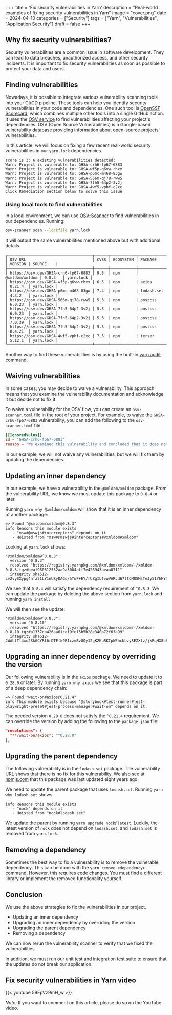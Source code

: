 +++
title = 'Fix security vulnerabilities in Yarn'
description = "Real-world examples of fixing security vulnerabilities in Yarn"
image = "cover.png"
date = 2024-04-10
categories = ["Security"]
tags = ["Yarn", "Vulnerabilities", "Application Security"]
draft = false
+++

## Why fix security vulnerabilities?

Security vulnerabilities are a common issue in software development. They can lead to data breaches, unauthorized access, and other security incidents. It is important to fix security vulnerabilities as soon as possible to protect your data and users.

## Finding vulnerabilities

Nowadays, it is possible to integrate various vulnerability scanning tools into your CI/CD pipeline. These tools can help you identify security vulnerabilities in your code and dependencies. One such tool is [OpenSSF Scorecard](https://securityscorecards.dev/), which combines multiple other tools into a single GitHub action. It uses the [OSV service](https://osv.dev/) to find vulnerabilities affecting your project's dependencies. OSV (Open Source Vulnerabilities) is a Google-based vulnerability database providing information about open-source projects' vulnerabilities.

In this article, we will focus on fixing a few recent real-world security vulnerabilities in our `yarn.lock` dependencies.

```
score is 3: 6 existing vulnerabilities detected:
Warn: Project is vulnerable to: GHSA-crh6-fp67-6883
Warn: Project is vulnerable to: GHSA-wf5p-g6vw-rhxx
Warn: Project is vulnerable to: GHSA-p6mc-m468-83gw
Warn: Project is vulnerable to: GHSA-566m-qj78-rww5
Warn: Project is vulnerable to: GHSA-7fh5-64p2-3v2j
Warn: Project is vulnerable to: GHSA-4wf5-vphf-c2xc
Click Remediation section below to solve this issue
```

### Using local tools to find vulnerabilities

In a local environment, we can use [OSV-Scanner](https://google.github.io/osv-scanner/) to find vulnerabilities in our dependencies. Running:

```bash
osv-scanner scan --lockfile yarn.lock
```

It will output the same vulnerabilities mentioned above but with additional details.
```
╭─────────────────────────────────────┬──────┬───────────┬────────────────┬─────────┬───────────╮
│ OSV URL                             │ CVSS │ ECOSYSTEM │ PACKAGE        │ VERSION │ SOURCE    │
├─────────────────────────────────────┼──────┼───────────┼────────────────┼─────────┼───────────┤
│ https://osv.dev/GHSA-crh6-fp67-6883 │ 9.8  │ npm       │ @xmldom/xmldom │ 0.8.3   │ yarn.lock │
│ https://osv.dev/GHSA-wf5p-g6vw-rhxx │ 6.5  │ npm       │ axios          │ 0.21.4  │ yarn.lock │
│ https://osv.dev/GHSA-p6mc-m468-83gw │ 7.4  │ npm       │ lodash.set     │ 4.3.2   │ yarn.lock │
│ https://osv.dev/GHSA-566m-qj78-rww5 │ 5.3  │ npm       │ postcss        │ 6.0.23  │ yarn.lock │
│ https://osv.dev/GHSA-7fh5-64p2-3v2j │ 5.3  │ npm       │ postcss        │ 6.0.23  │ yarn.lock │
│ https://osv.dev/GHSA-7fh5-64p2-3v2j │ 5.3  │ npm       │ postcss        │ 7.0.39  │ yarn.lock │
│ https://osv.dev/GHSA-7fh5-64p2-3v2j │ 5.3  │ npm       │ postcss        │ 8.4.21  │ yarn.lock │
│ https://osv.dev/GHSA-4wf5-vphf-c2xc │ 7.5  │ npm       │ terser         │ 5.12.1  │ yarn.lock │
╰─────────────────────────────────────┴──────┴───────────┴────────────────┴─────────┴───────────╯
```

Another way to find these vulnerabilities is by using the built-in [yarn audit](https://yarnpkg.com/cli/audit) command.

## Waiving vulnerabilities

In some cases, you may decide to waive a vulnerability. This approach means that you examine the vulnerability documentation and acknowledge it but decide not to fix it.

To waive a vulnerability for the OSV flow, you can create an `osv-scanner.toml` file in the root of your project. For example, to waive the `GHSA-crh6-fp67-6883` vulnerability, you can add the following to the `osv-scanner.toml` file:

```toml
[[IgnoredVulns]]
id = "GHSA-crh6-fp67-6883"
reason = "We examined this vulnerability and concluded that it does not affect our project for a very good reason."
```

In our example, we will not waive any vulnerabilities, but we will fix them by updating the dependencies.

## Updating an inner dependency

In our example, we have a vulnerability in the `@xmldom/xmldom` package. From the vulnerability URL, we know we must update this package to `0.8.4` or later.

Running `yarn why @xmldom/xmldom` will show that it is an inner dependency of another package:

```
=> Found "@xmldom/xmldom@0.8.3"
info Reasons this module exists
   - "msw#@mswjs#interceptors" depends on it
   - Hoisted from "msw#@mswjs#interceptors#@xmldom#xmldom"
```

Looking at `yarn.lock` shows:

```
"@xmldom/xmldom@^0.8.3":
  version "0.8.3"
  resolved "https://registry.yarnpkg.com/@xmldom/xmldom/-/xmldom-0.8.3.tgz#beaf980612532aa9a3004aff7e428943aeaa0711"
  integrity sha512-Lv2vySXypg4nfa51LY1nU8yDAGo/5YwF+EY/rUZgIbfvwVARcd67ttCM8SMsTeJy51YhHYavEq+FS6R0hW9PFQ==
```

We see that `0.8.4` will satisfy the dependency requirement of `^0.8.3`. We can update the package by deleting the above section from `yarn.lock` and running `yarn install`

We will then see the update:

```
"@xmldom/xmldom@^0.8.3":
  version "0.8.10"
  resolved "https://registry.yarnpkg.com/@xmldom/xmldom/-/xmldom-0.8.10.tgz#a1337ca426aa61cef9fe15b5b28e340a72f6fa99"
  integrity sha512-2WALfTl4xo2SkGCYRt6rDTFfk9R1czmBvUQy12gK2KuRKIpWEhcbbzy8EZXtz/jkRqHX8bFEc6FC1HjX4TUWYw==
```

## Upgrading an inner dependency by overriding the version

Our following vulnerability is in the `axios` package. We need to update it to `0.28.0` or later. By running `yarn why axios` we see that this package is part of a deep dependency chain:
```
=> Found "wait-on#axios@0.21.4"
info This module exists because "@storybook#test-runner#jest-playwright-preset#jest-process-manager#wait-on" depends on it.
```

The needed version `0.28.0` does not satisfy the `^0.21.4` requirement. We can override the version by adding the following to the `package.json` file:

```json
"resolutions": {
  "**/wait-on/axios": "^0.28.0"
},
```

## Upgrading the parent dependency

The following vulnerability is in the `lodash.set` package. The vulnerability URL shows that there is no fix for this vulnerability. We also see at [npmjs.com](https://www.npmjs.com/package/lodash.set) that this package was last updated eight years ago.

We need to update the parent package that uses `lodash.set`. Running `yarn why lodash.set` shows:

```
info Reasons this module exists
   - "nock" depends on it
   - Hoisted from "nock#lodash.set"
```

We update the parent by running `yarn upgrade nock@latest`. Luckily, the latest version of `nock` does not depend on `lodash.set`, and `lodash.set` is removed from `yarn.lock`.

## Removing a dependency

Sometimes the best way to fix a vulnerability is to remove the vulnerable dependency. This can be done with the `yarn remove <dependency>` command. However, this requires code changes. You must find a different library or implement the removed functionality yourself.

## Conclusion

We use the above strategies to fix the vulnerabilities in our project.
- Updating an inner dependency
- Upgrading an inner dependency by overriding the version
- Upgrading the parent dependency
- Removing a dependency

We can now rerun the vulnerability scanner to verify that we fixed the vulnerabilities.

In addition, we must run our unit test and integration test suite to ensure that the updates do not break our application.

## Fix security vulnerabilities in Yarn video

{{< youtube 59EpVz9mH_w >}}

*Note:* If you want to comment on this article, please do so on the YouTube video.
